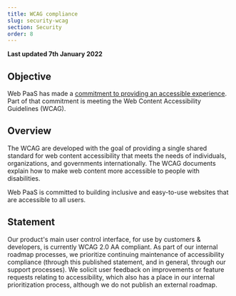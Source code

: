 ```yaml
---
title: WCAG compliance
slug: security-wcag
section: Security
order: 8
---
```


**Last updated 7th January 2022**



## Objective  

Web PaaS has made a [commitment to providing an accessible experience](https://platform.sh/wcag/). Part of that commitment is meeting the 
Web Content Accessibility Guidelines (WCAG).

## Overview

The WCAG are developed with the goal of providing a single shared standard for web content accessibility that meets the needs of individuals, organizations, and governments internationally. The WCAG documents explain how to make web content more accessible to people with disabilities. 

Web PaaS is committed to building inclusive and easy-to-use websites that are accessible to all users.

## Statement

Our product's main user control interface, for use by customers & developers, is currently WCAG 2.0 AA compliant. As part of our internal roadmap processes, we prioritize continuing maintenance of accessibility compliance (through this published statement, and in general, through our support processes). We solicit user feedback on improvements or feature requests relating to accessibility, which also has a place in our internal prioritization process, although we do not publish an external roadmap.
